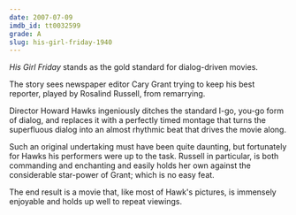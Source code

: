 ```yaml
---
date: 2007-07-09
imdb_id: tt0032599
grade: A
slug: his-girl-friday-1940
---
```


_His Girl Friday_ stands as the gold standard for dialog-driven movies.

The story sees newspaper editor Cary Grant trying to keep his best reporter, played by Rosalind Russell, from remarrying.

Director Howard Hawks ingeniously ditches the standard I-go, you-go form of dialog, and replaces it with a perfectly timed montage that turns the superfluous dialog into an almost rhythmic beat that drives the movie along.

Such an original undertaking must have been quite daunting, but fortunately for Hawks his performers were up to the task. Russell in particular, is both commanding and enchanting and easily holds her own against the considerable star-power of Grant; which is no easy feat.

The end result is a movie that, like most of Hawk's pictures, is immensely enjoyable and holds up well to repeat viewings.
